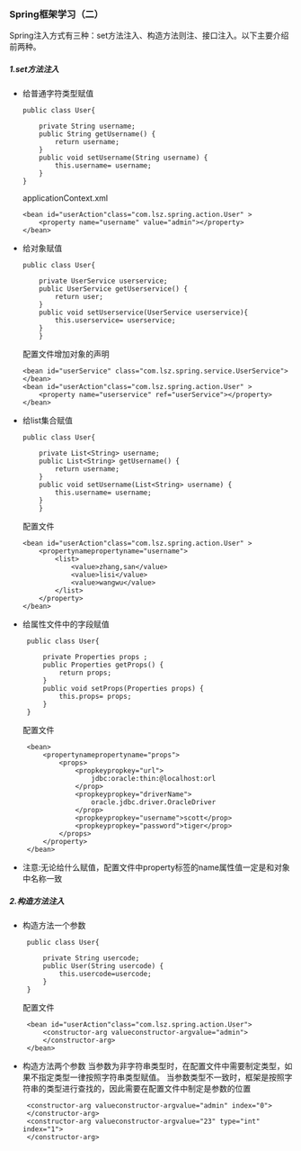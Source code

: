 ### Spring框架学习（二）
   Spring注入方式有三种：set方法注入、构造方法则注、接口注入。以下主要介绍前两种。

##### 1.set方法注入

  - 给普通字符类型赋值
  
		public class User{
	
			private String username;
			public String getUsername() {
				return username;
			}
			public void setUsername(String username) {
				this.username= username;
			}
		}

	applicationContext.xml
	
    	<bean id="userAction"class="com.lsz.spring.action.User" >
        	<property name="username" value="admin"></property>
    	</bean>

  - 给对象赋值

		public class User{
	
			private UserService userservice;
			public UserService getUserservice() {
				return user;
			}
			public void setUserservice(UserService userservice){
				this.userservice= userservice;
			}
    		}
	配置文件增加对象的声明
	
	<!--对象的声明-->
		
		<bean id="userService" class="com.lsz.spring.service.UserService"></bean>
		<bean id="userAction"class="com.lsz.spring.action.User" >
   			<property name="userservice" ref="userService"></property>
		</bean>

  - 给list集合赋值

		public class User{
	
			private List<String> username;
			public List<String> getUsername() {
				return username;
			}
			public void setUsername(List<String> username) {
				this.username= username;
			}
    		}

	配置文件
		
		<bean id="userAction"class="com.lsz.spring.action.User" >
			<propertynamepropertyname="username">
				<list>
					<value>zhang,san</value>
					<value>lisi</value>
					<value>wangwu</value>
				</list>
			</property>
		</bean>


 - 给属性文件中的字段赋值

		public class User{
        
			private Properties props ;
			public Properties getProps() {
				return props;
			}
			public void setProps(Properties props) {
				this.props= props;
			}
		}

	配置文件
		
		<bean>
			<propertynamepropertyname="props">
				<props>
					<propkeypropkey="url">
						jdbc:oracle:thin:@localhost:orl
					</prop>
					<propkeypropkey="driverName">
						oracle.jdbc.driver.OracleDriver
					</prop>
					<propkeypropkey="username">scott</prop>
					<propkeypropkey="password">tiger</prop>
				</props>
			</property>
		</bean>

 - 注意:无论给什么赋值，配置文件中property标签的name属性值一定是和对象中名称一致

##### 2.构造方法注入

 - 构造方法一个参数
	
		public class User{
        	
			private String usercode;
			public User(String usercode) {
				this.usercode=usercode;
			}
		}
	配置文件
	
		<bean id="userAction"class="com.lsz.spring.action.User">
			<constructor-arg valueconstructor-argvalue="admin">
			</constructor-arg>
		</bean>
 - 构造方法两个参数
	当参数为非字符串类型时，在配置文件中需要制定类型，如果不指定类型一律按照字符串类型赋值。
	当参数类型不一致时，框架是按照字符串的类型进行查找的，因此需要在配置文件中制定是参数的位置
	
		<constructor-arg valueconstructor-argvalue="admin" index="0">
		</constructor-arg>
		<constructor-arg valueconstructor-argvalue="23" type="int" index="1">
		</constructor-arg>
